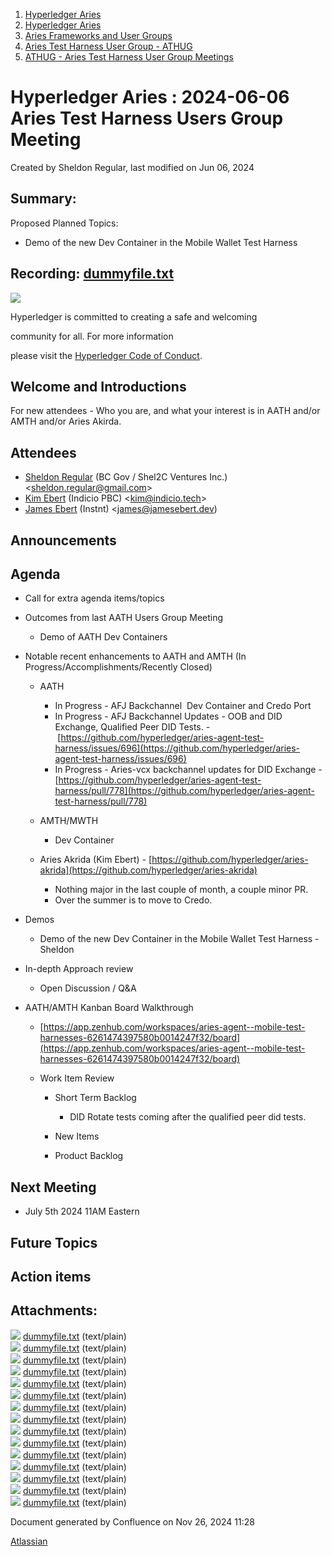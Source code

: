 1. [Hyperledger Aries](index.html)
2. [Hyperledger Aries](Hyperledger-Aries_18481154.html)
3. [Aries Frameworks and User Groups](Aries-Frameworks-and-User-Groups_18481290.html)
4. [Aries Test Harness User Group - ATHUG](Aries-Test-Harness-User-Group---ATHUG_18496334.html)
5. [ATHUG - Aries Test Harness User Group Meetings](ATHUG---Aries-Test-Harness-User-Group-Meetings_18496351.html)

# Hyperledger Aries : 2024-06-06 Aries Test Harness Users Group Meeting

Created by Sheldon Regular, last modified on Jun 06, 2024

## Summary:

Proposed Planned Topics:

- Demo of the new Dev Container in the Mobile Wallet Test Harness

## Recording: [dummyfile.txt](#)

![](https://wiki.hyperledger.org/download/attachments/29034696/Antitrustnotice.png?version=1&modificationDate=1581695654000&api=v2)

Hyperledger is committed to creating a safe and welcoming

community for all. For more information

please visit the [Hyperledger Code of Conduct](https://lf-hyperledger.atlassian.net/wiki/display/HYP/Hyperledger+Code+of+Conduct).

## Welcome and Introductions

For new attendees - Who you are, and what your interest is in AATH and/or AMTH and/or Aries Akirda.

## Attendees

- [Sheldon Regular](https://lf-hyperledger.atlassian.net/wiki/people/557058:03ca5fa1-a9b1-4962-8ade-a10467940771?ref=confluence) (BC Gov / Shel2C Ventures Inc.) &lt;sheldon.regular@gmail.com&gt;
- [Kim Ebert](https://lf-hyperledger.atlassian.net/wiki/people/5f7247c98d88b30075da15a3?ref=confluence) (Indicio PBC) &lt;kim@indicio.tech&gt;
- [James Ebert](https://lf-hyperledger.atlassian.net/wiki/people/557058:1b65ef69-a9c7-4f13-8ac7-eca3c34f5f97?ref=confluence) (Instnt) &lt;james@jamesebert.dev)

## Announcements

## Agenda

- Call for extra agenda items/topics
- Outcomes from last AATH Users Group Meeting
  
  - Demo of AATH Dev Containers
- Notable recent enhancements to AATH and AMTH (In Progress/Accomplishments/Recently Closed)
  
  - AATH
    
    - In Progress - AFJ Backchannel  Dev Container and Credo Port
    - In Progress - AFJ Backchannel Updates - OOB and DID Exchange, Qualified Peer DID Tests. -  [https://github.com/hyperledger/aries-agent-test-harness/issues/696](https://github.com/hyperledger/aries-agent-test-harness/issues/696)
    - In Progress - Aries-vcx backchannel updates for DID Exchange - [https://github.com/hyperledger/aries-agent-test-harness/pull/778](https://github.com/hyperledger/aries-agent-test-harness/pull/778)
  - AMTH/MWTH
    
    - Dev Container
  - Aries Akrida (Kim Ebert) - [https://github.com/hyperledger/aries-akrida](https://github.com/hyperledger/aries-akrida)
    
    - Nothing major in the last couple of month, a couple minor PR.
    - Over the summer is to move to Credo.
- Demos
  
  - Demo of the new Dev Container in the Mobile Wallet Test Harness - Sheldon
- In-depth Approach review
  
  - Open Discussion / Q&amp;A
- AATH/AMTH Kanban Board Walkthrough
  
  - [https://app.zenhub.com/workspaces/aries-agent--mobile-test-harnesses-6261474397580b0014247f32/board](https://app.zenhub.com/workspaces/aries-agent--mobile-test-harnesses-6261474397580b0014247f32/board)
  - Work Item Review
    
    - Short Term Backlog
      
      - DID Rotate tests coming after the qualified peer did tests.
    - New Items
    - Product Backlog

## Next Meeting

- July 5th 2024 11AM Eastern

## Future Topics

## Action items

## Attachments:

![](images/icons/bullet_blue.gif) [dummyfile.txt](attachments/18510573/18519405.txt) (text/plain)  
![](images/icons/bullet_blue.gif) [dummyfile.txt](attachments/18510573/18519350.txt) (text/plain)  
![](images/icons/bullet_blue.gif) [dummyfile.txt](attachments/18510573/18519349.txt) (text/plain)  
![](images/icons/bullet_blue.gif) [dummyfile.txt](attachments/18510573/18519348.txt) (text/plain)  
![](images/icons/bullet_blue.gif) [dummyfile.txt](attachments/18510573/18519347.txt) (text/plain)  
![](images/icons/bullet_blue.gif) [dummyfile.txt](attachments/18510573/18519345.txt) (text/plain)  
![](images/icons/bullet_blue.gif) [dummyfile.txt](attachments/18510573/18519346.txt) (text/plain)  
![](images/icons/bullet_blue.gif) [dummyfile.txt](attachments/18510573/18519344.txt) (text/plain)  
![](images/icons/bullet_blue.gif) [dummyfile.txt](attachments/18510573/18519343.txt) (text/plain)  
![](images/icons/bullet_blue.gif) [dummyfile.txt](attachments/18510573/18519342.txt) (text/plain)  
![](images/icons/bullet_blue.gif) [dummyfile.txt](attachments/18510573/18519341.txt) (text/plain)  
![](images/icons/bullet_blue.gif) [dummyfile.txt](attachments/18510573/18519339.txt) (text/plain)  
![](images/icons/bullet_blue.gif) [dummyfile.txt](attachments/18510573/18519340.txt) (text/plain)  
![](images/icons/bullet_blue.gif) [dummyfile.txt](attachments/18510573/18519337.txt) (text/plain)  
![](images/icons/bullet_blue.gif) [dummyfile.txt](attachments/18510573/18519338.txt) (text/plain)

Document generated by Confluence on Nov 26, 2024 11:28

[Atlassian](http://www.atlassian.com/)
